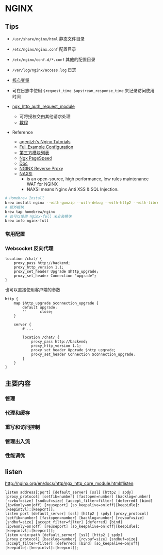 # NGINX


## Tips

* `/usr/share/nginx/html` 静态文件目录
* `/etc/nginx/nginx.conf` 配置目录
* `/etc/nginx/conf.d/*.conf` 其他的配置目录
* `/var/log/nginx/access.log` 日志
* [核心变量](http://nginx.org/en/docs/http/ngx_http_core_module.html#variables)
* 可在日志中使用 `$request_time $upstream_response_time` 来记录访问使用时间
* [ngx_http_auth_request_module](http://nginx.org/en/docs/http/ngx_http_auth_request_module.html)
  * 可将授权交由其他请求处理
  * [教程](https://developers.shopware.com/blog/2015/03/02/sso-with-nginx-authrequest-module/)

* Reference
  * [agentzh's Nginx Tutorials ](http://openresty.org/download/agentzh-nginx-tutorials-en.html)
  * [Full Example Configuration](https://www.nginx.com/resources/wiki/start/topics/examples/full/)
  * [第三方模块列表](https://www.nginx.com/resources/wiki/modules/)
  * [Ngx PageSpeed](http://ngxpagespeed.com/)
  * [Doc](http://nginx.org/en/docs/)
  * [NGINX Reverse Proxy](https://www.nginx.com/resources/admin-guide/reverse-proxy/)
  * [NAXSI](https://github.com/nbs-system/naxsi)
     * is an open-source, high performance, low rules maintenance WAF for NGINX
     * NAXSI means Nginx Anti XSS & SQL Injection.


```bash
# Homebrew Install
brew install nginx --with-gunzip --with-debug --with-http2 --with-libressl --with-passenger --with-webdav
# 额外模块
brew tap homebrew/nginx
# 也可以使用 nginx-full 来安装模块
brew info nginx-full
```

### 常用配置

### Websocket 反向代理
```nginx
location /chat/ {
    proxy_pass http://backend;
    proxy_http_version 1.1;
    proxy_set_header Upgrade $http_upgrade;
    proxy_set_header Connection "upgrade";
}
```

也可以直接使用客户端的参数

```nginx
http {
    map $http_upgrade $connection_upgrade {
        default upgrade;
        ''      close;
    }

    server {
        # ...

        location /chat/ {
            proxy_pass http://backend;
            proxy_http_version 1.1;
            proxy_set_header Upgrade $http_upgrade;
            proxy_set_header Connection $connection_upgrade;
        }
    }
}
```




## 主要内容
### 管理
### 代理和缓存
### 重写和访问控制
### 管理出入流
### 性能调优

## listen
http://nginx.org/en/docs/http/ngx_http_core_module.html#listen
```
listen address[:port] [default_server] [ssl] [http2 | spdy] [proxy_protocol] [setfib=number] [fastopen=number] [backlog=number] [rcvbuf=size] [sndbuf=size] [accept_filter=filter] [deferred] [bind] [ipv6only=on|off] [reuseport] [so_keepalive=on|off|[keepidle]:[keepintvl]:[keepcnt]];
listen port [default_server] [ssl] [http2 | spdy] [proxy_protocol] [setfib=number] [fastopen=number] [backlog=number] [rcvbuf=size] [sndbuf=size] [accept_filter=filter] [deferred] [bind] [ipv6only=on|off] [reuseport] [so_keepalive=on|off|[keepidle]:[keepintvl]:[keepcnt]];
listen unix:path [default_server] [ssl] [http2 | spdy] [proxy_protocol] [backlog=number] [rcvbuf=size] [sndbuf=size] [accept_filter=filter] [deferred] [bind] [so_keepalive=on|off|[keepidle]:[keepintvl]:[keepcnt]];
```
